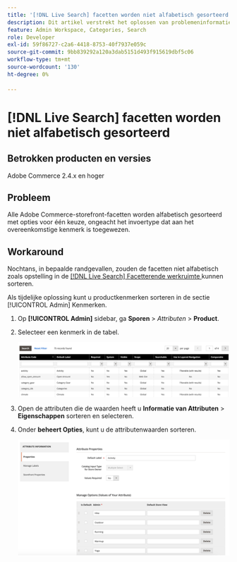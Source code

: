 ```yaml
---
title: '[!DNL Live Search] facetten worden niet alfabetisch gesorteerd'
description: Dit artikel verstrekt het oplossen van problemeninformatie als de  [!DNL Live Search]  facetten niet alfabetisch gesorteerd zijn.
feature: Admin Workspace, Categories, Search
role: Developer
exl-id: 59f86727-c2a6-4418-8753-40f7937e059c
source-git-commit: 9bb839292a120a3dab5151d493f915619dbf5c06
workflow-type: tm+mt
source-wordcount: '130'
ht-degree: 0%

---
```


# [!DNL Live Search] facetten worden niet alfabetisch gesorteerd

## Betrokken producten en versies

Adobe Commerce 2.4.x en hoger

## Probleem

Alle Adobe Commerce-storefront-facetten worden alfabetisch gesorteerd met opties voor één keuze, ongeacht het invoertype dat aan het overeenkomstige kenmerk is toegewezen.

## Workaround

Nochtans, in bepaalde randgevallen, zouden de facetten niet alfabetisch zoals opstelling in de [[!DNL Live Search]  Facetterende werkruimte ](https://experienceleague.adobe.com/en/docs/commerce-merchant-services/live-search/live-search-admin/facets/faceting-workspace) kunnen sorteren.

Als tijdelijke oplossing kunt u productkenmerken sorteren in de sectie [!UICONTROL Admin] Kenmerken.

1. Op **[!UICONTROL Admin]** sidebar, ga **Sporen** > *Attributen* > **Product**.
1. Selecteer een kenmerk in de tabel.

   ![ Lijst van Attributen ](assets/attribute-list.png)

1. Open de attributen die de waarden heeft u **Informatie van Attributen** > **Eigenschappen** sorteren en selecteren.
1. Onder **beheert Opties**, kunt u de attributenwaarden sorteren.

   ![ de attributen van de Soort ](assets/sort-attributes.png)
